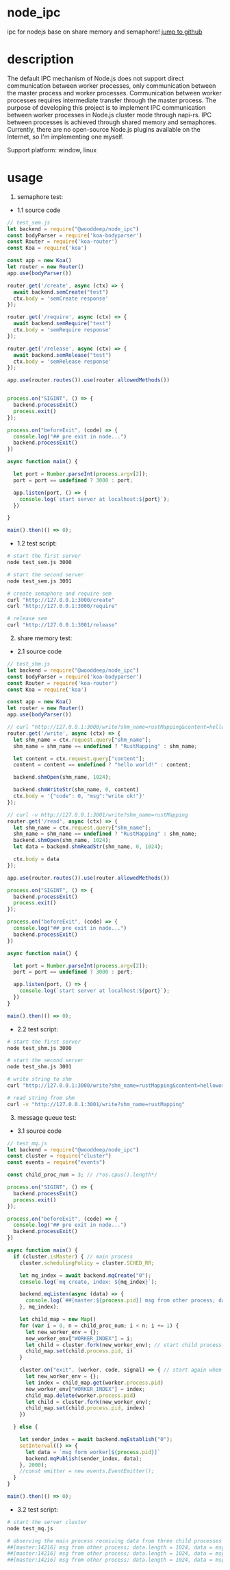 # node_ipc
ipc for nodejs base on share memory and semaphore! [jump to github](https://github.com/wooddeep/node_ipc)

# description
  The default IPC mechanism of Node.js does not support direct communication between worker processes, only communication between the master process and worker processes. 
  Communication between worker processes requires intermediate transfer through the master process. The purpose of developing this project is to implement IPC communication 
  between worker processes in Node.js cluster mode through napi-rs. IPC between processes is achieved through shared memory and semaphores. Currently, there are no 
  open-source Node.js plugins available on the Internet, so I'm implementing one myself.  

  Support platform: window, linux 

# usage 
1. semaphore test:
  - 1.1 source code
```javascript
// test_sem.js
let backend = require("@wooddeep/node_ipc")
const bodyParser = require('koa-bodyparser')
const Router = require('koa-router')
const Koa = require('koa')

const app = new Koa()
let router = new Router()
app.use(bodyParser())

router.get('/create', async (ctx) => {
  await backend.semCreate("test")
  ctx.body = 'semCreate response'
});

router.get('/require', async (ctx) => {
  await backend.semRequire("test")
  ctx.body = 'semRequire response'
});

router.get('/release', async (ctx) => {
  await backend.semRelease("test")
  ctx.body = 'semRelease response'
});

app.use(router.routes()).use(router.allowedMethods())


process.on("SIGINT", () => {
  backend.processExit()
  process.exit()
});

process.on("beforeExit", (code) => {
  console.log("## pre exit in node...")
  backend.processExit()
})

async function main() {

  let port = Number.parseInt(process.argv[2]);
  port = port == undefined ? 3000 : port;

  app.listen(port, () => {
    console.log(`start server at localhost:${port}`);
  })

}

main().then(() => 0);

```
  - 1.2 test script:
```bash
# start the first server
node test_sem.js 3000

# start the second server
node test_sem.js 3001

# create semaphore and require sem
curl "http://127.0.0.1:3000/create"
curl "http://127.0.0.1:3000/require"

# release sem
curl "http://127.0.0.1:3001/release"
```

2. share memory test:
- 2.1 source code
```javascript
// test_shm.js
let backend = require("@wooddeep/node_ipc")
const bodyParser = require('koa-bodyparser')
const Router = require('koa-router')
const Koa = require('koa')

const app = new Koa()
let router = new Router()
app.use(bodyParser())

// curl "http://127.0.0.1:3000/write?shm_name=rustMapping&content=helloworld"
router.get('/write', async (ctx) => {
  let shm_name = ctx.request.query["shm_name"];
  shm_name = shm_name == undefined ? "RustMapping" : shm_name;

  let content = ctx.request.query["content"];
  content = content == undefined ? "hello world!" : content;

  backend.shmOpen(shm_name, 1024);

  backend.shmWriteStr(shm_name, 0, content)
  ctx.body = '{"code": 0, "msg":"write ok!"}'
});

// curl -v http://127.0.0.1:3001/write?shm_name=rustMapping
router.get('/read', async (ctx) => {
  let shm_name = ctx.request.query["shm_name"];
  shm_name = shm_name == undefined ? "RustMapping" : shm_name;
  backend.shmOpen(shm_name, 1024);
  let data = backend.shmReadStr(shm_name, 0, 1024);

  ctx.body = data
});

app.use(router.routes()).use(router.allowedMethods())

process.on("SIGINT", () => {
  backend.processExit()
  process.exit()
});

process.on("beforeExit", (code) => {
  console.log("## pre exit in node...")
  backend.processExit()
})

async function main() {

  let port = Number.parseInt(process.argv[2]);
  port = port == undefined ? 3000 : port;

  app.listen(port, () => {
    console.log(`start server at localhost:${port}`);
  })
}

main().then(() => 0);


```
- 2.2 test script:
```bash
# start the first server
node test_shm.js 3000

# start the second server
node test_shm.js 3001

# write string to shm
curl "http://127.0.0.1:3000/write?shm_name=rustMapping&content=helloworld"

# read string from shm
curl -v "http://127.0.0.1:3001/write?shm_name=rustMapping"
```

3. message queue test:
- 3.1 source code
```javascript
// test_mq.js
let backend = require("@wooddeep/node_ipc")
const cluster = require("cluster")
const events = require("events")

const child_proc_num = 3; // /*os.cpus().length*/

process.on("SIGINT", () => {
  backend.processExit()
  process.exit()
});

process.on("beforeExit", (code) => {
  console.log("## pre exit in node...")
  backend.processExit()
})

async function main() {
  if (cluster.isMaster) { // main process
    cluster.schedulingPolicy = cluster.SCHED_RR;

    let mq_index = await backend.mqCreate("0");
    console.log(`mq create, index: ${mq_index}`);

    backend.mqListen(async (data) => {
      console.log(`##[master:${process.pid}] msg from other process; data.length = ${data.length}, data = ${data}, time = ${new Date()}`)
    }, mq_index);

    let child_map = new Map()
    for (var i = 0, n = child_proc_num; i < n; i += 1) {
      let new_worker_env = {};
      new_worker_env["WORKER_INDEX"] = i;
      let child = cluster.fork(new_worker_env); // start child process
      child_map.set(child.process.pid, i)
    }

    cluster.on("exit", (worker, code, signal) => { // start again when one child exit!
      let new_worker_env = {};
      let index = child_map.get(worker.process.pid)
      new_worker_env["WORKER_INDEX"] = index;
      child_map.delete(worker.process.pid)
      let child = cluster.fork(new_worker_env);
      child_map.set(child.process.pid, index)
    })

  } else {

    let sender_index = await backend.mqEstablish("0");
    setInterval(() => {
      let data = `msg form worker[${process.pid}]`
      backend.mqPublish(sender_index, data);
    }, 2000);
    //const emitter = new events.EventEmitter();
  }
}

main().then(() => 0);
```

- 3.2 test script:
```bash
# start the server cluster
node test_mq.js

# observing the main process receiving data from three child processes in in console ouput:
##[master:14216] msg from other process; data.length = 1024, data = msg form worker[14226], time = Wed Jun 07 2023 15:34:56 GMT+0800 (China Standard Time)
##[master:14216] msg from other process; data.length = 1024, data = msg form worker[14227], time = Wed Jun 07 2023 15:34:56 GMT+0800 (China Standard Time)
##[master:14216] msg from other process; data.length = 1024, data = msg form worker[14229], time = Wed Jun 07 2023 15:34:56 GMT+0800 (China Standard Time)
```

